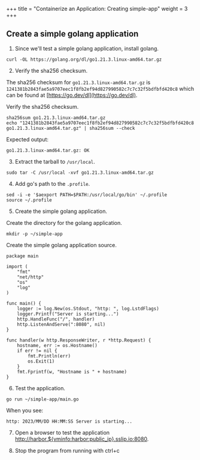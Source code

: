 +++
title = "Containerize an Application: Creating simple-app"
weight = 3
+++

## Create a simple golang application

1. Since we'll test a simple golang application, install golang.

```ctr:harbor
curl -OL https://golang.org/dl/go1.21.3.linux-amd64.tar.gz
```

2. Verify the sha256 checksum.

The sha256 checksum for `go1.21.3.linux-amd64.tar.gz` is `1241381b2843fae5a9707eec1f8fb2ef94d827990582c7c7c32f5bdfbfd420c8` which can be found at [https://go.dev/dl](https://go.dev/dl).

Verify the sha256 checksum.

```ctr:harbor
sha256sum go1.21.3.linux-amd64.tar.gz
echo "1241381b2843fae5a9707eec1f8fb2ef94d827990582c7c7c32f5bdfbfd420c8 go1.21.3.linux-amd64.tar.gz" | sha256sum --check
```

Expected output:

```shell
go1.21.3.linux-amd64.tar.gz: OK
```

3. Extract the tarball to `/usr/local`.

```ctr:harbor
sudo tar -C /usr/local -xvf go1.21.3.linux-amd64.tar.gz
```

4. Add go's path to the `.profile`.

```ctr:harbor
sed -i -e '$aexport PATH=$PATH:/usr/local/go/bin' ~/.profile
source ~/.profile
```

5. Create the simple golang application.

Create the directory for the golang application.

```ctr:harbor
mkdir -p ~/simple-app
```

Create the simple golang application source.

```file:go:~/simple-app/main.go:harbor
package main

import (
	"fmt"
	"net/http"
	"os"
	"log"
)

func main() {
	logger := log.New(os.Stdout, "http: ", log.LstdFlags)
	logger.Printf("Server is starting...")
	http.HandleFunc("/", handler)
	http.ListenAndServe(":8080", nil)
}

func handler(w http.ResponseWriter, r *http.Request) {
	hostname, err := os.Hostname()
	if err != nil {
		fmt.Println(err)
		os.Exit(1)
	}
	fmt.Fprintf(w, "Hostname is " + hostname)
}

```

6. Test the application.

```ctr:harbor
go run ~/simple-app/main.go
```

When you see:

```shell
http: 2023/MM/DD HH:MM:SS Server is starting...
```


7. Open a browser to test the application
<a href="http://harbor.${vminfo:harbor:public_ip}.sslip.io:8080" target="_blank">http://harbor.${vminfo:harbor:public_ip}.sslip.io:8080</a>.


8. Stop the program from running with ctrl+c
